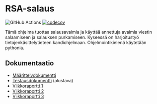 # RSA-salaus
![GitHub Actions](https://github.com/sonjamadetoja/RSA-salaus/workflows/CI/badge.svg)
[![codecov](https://codecov.io/gh/sonjamadetoja/RSA-salaus/branch/master/graph/badge.svg?token=M43AB3F5NZ)](https://codecov.io/gh/sonjamadetoja/RSA-salaus)

Tämä ohjelma tuottaa salausavaimia ja käyttää annettuja avaimia viestin salaamiseen ja salauksen purkamiseen. Kyseessä on harjoitustyö tietojenkäsittelytieteen kandiohjelmaan. Ohjelmointikielenä käytetään pythonia.

## Dokumentaatio

* [Määrittelydokumentti](https://github.com/sonjamadetoja/RSA-salaus/blob/master/dokumentaatio/maarittelydokumentti.md)
* [Testausdokumentti](https://github.com/sonjamadetoja/RSA-salaus/blob/master/dokumentaatio/testausdokumentti.md) (alustava)
* [Viikkoraportti 1](https://github.com/sonjamadetoja/RSA-salaus/blob/master/dokumentaatio/viikkoraportti1.md)
* [Viikkoraportti 2](https://github.com/sonjamadetoja/RSA-salaus/blob/master/dokumentaatio/viikkoraportti2.md)
* [Viikkoraportti 3](https://github.com/sonjamadetoja/RSA-salaus/blob/master/dokumentaatio/viikkoraportti3.md)
